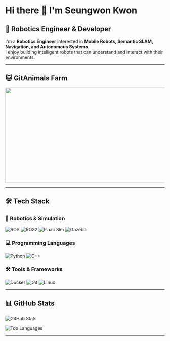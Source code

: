 # Hi there 👋 I'm Seungwon Kwon

## 🚀 Robotics Engineer & Developer

I'm a **Robotics Engineer** interested in **Mobile Robots, Semantic SLAM, Navigation, and Autonomous Systems**.  
I enjoy building intelligent robots that can understand and interact with their environments.

---

## 🐱 GitAnimals Farm

<a href="https://www.gitanimals.org/en_US?utm_medium=image&utm_source=Kwon-SeungWon&utm_content=farm">
<img
  src="https://render.gitanimals.org/farms/Kwon-SeungWon"
  width="600"
  height="300"
/>
</a>

---


## 🛠️ Tech Stack

### 🤖 Robotics & Simulation
![ROS](https://img.shields.io/badge/ROS-22314E?style=for-the-badge&logo=ros&logoColor=white)
![ROS2](https://img.shields.io/badge/ROS2-22314E?style=for-the-badge&logo=ros&logoColor=white)
![Isaac Sim](https://img.shields.io/badge/Isaac_Sim-00A98F?style=for-the-badge&logo=nvidia&logoColor=white)
![Gazebo](https://img.shields.io/badge/Gazebo-FF6B35?style=for-the-badge&logo=gazebo&logoColor=white)

### 💻 Programming Languages
![Python](https://img.shields.io/badge/Python-3776AB?style=for-the-badge&logo=python&logoColor=white)
![C++](https://img.shields.io/badge/C++-00599C?style=for-the-badge&logo=c%2B%2B&logoColor=white)

### 🛠️ Tools & Frameworks
![Docker](https://img.shields.io/badge/Docker-2496ED?style=for-the-badge&logo=docker&logoColor=white)
![Git](https://img.shields.io/badge/Git-F05032?style=for-the-badge&logo=git&logoColor=white)
![Linux](https://img.shields.io/badge/Linux-FCC624?style=for-the-badge&logo=linux&logoColor=black)

---

## 📊 GitHub Stats

![GitHub Stats](https://github-readme-stats.vercel.app/api?username=Kwon-SeungWon&show_icons=true&theme=radical)

![Top Languages](https://github-readme-stats.vercel.app/api/top-langs/?username=Kwon-SeungWon&layout=compact&theme=radical)

---

<!-- ## 🎯 Current Projects -->

<!-- ### 🤖 HAMR (Heavy Autonomous Mobile Robot) 3D Localization
- ROS2 Jazzy 환경, 3D Lidar, IMU, Encoder, GNSS 센서 기반 고중량 모바일 로봇
- Sensor Fusion & Simultaneous Localization 개발
- [프로젝트 링크 추가 예정] -->

<!-- ### 🗺️ Samsung Electronics Industry Academic Projects 
- ROS2 Humble 환경, Isaac sim 가정 환경 기반 청소 로봇
- Semantic Map Generation, Semantic Autonomous Navigation (with Semantic Task Planner) 개발
- [프로젝트 링크 추가 예정]

--- -->

<!-- ## 🤝 Collaboration

현재 다음과 같은 분야에서 협업을 찾고 있어요:
- 🤖 자율주행 모바일 로봇 프로젝트
- 🗺️ SLAM 및 Navigation
- 🔧 오픈소스 로봇 프로젝트

--- -->

<!-- ## 📫 Contact

[연락처 정보 추가 예정]
- 📧 Email: [ksw981215@gmail.com]
- 💼 LinkedIn: [https://www.linkedin.com/in/%EC%8A%B9%EC%9B%90-%EA%B6%8C-695b4726a/]

--- -->
